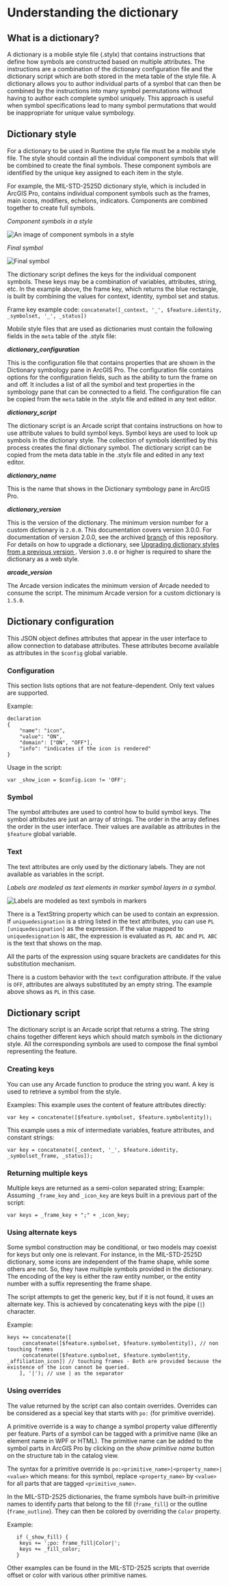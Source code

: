 # Understanding the dictionary

## What is a dictionary?

A dictionary is a mobile style file (.stylx) that contains instructions that define how symbols are constructed based on multiple attributes. The instructions are a combination of the dictionary configuration file and the dictionary script which are both stored in the meta table of the style file. A dictionary allows you to author individual parts of a symbol that can then be combined by the instructions into many symbol permutations without having to author each complete symbol uniquely. This approach is useful when symbol specifications lead to many symbol permutations that would be inappropriate for unique value symbology.

## Dictionary style

For a dictionary to be used in Runtime the style file must be a mobile style file. The style should contain all the individual component symbols that will be combined to create the final symbols. These component symbols are identified by the unique key assigned to each item in the style.

For example, the MIL-STD-2525D dictionary style, which is included in ArcGIS Pro, contains individual component symbols such as the frames, main icons, modifiers, echelons, indicators. Components are combined together to create full symbols.

*Component symbols in a style*

![An image of component symbols in a style](images/componentsymbolsinastyle.png)

*Final symbol*

![Final symbol](images/finalsymbol.png)

The dictionary script defines the keys for the individual component symbols. These keys may be a combination of variables, attributes, string, etc. In the example above, the frame key, which returns the blue rectangle, is built by combining the values for context, identity, symbol set and status.

Frame key example code:
`concatenate([_context, '_', $feature.identity, _symbolset, '_', _status])`


Mobile style files that are used as dictionaries must contain the following fields in the `meta` table of the .stylx file:

**_dictionary_configuration_**

This is the configuration file that contains properties that are shown in the Dictionary symbology pane in ArcGIS Pro. The configuration file contains options for the configuration fields, such as the ability to turn the frame on and off. It includes a list of all the symbol and text properties in the symbology pane that can be connected to a field. The configuration file can be copied from the `meta` table in the .stylx file and edited in any text editor.

**_dictionary_script_**

The dictionary script is an Arcade script that contains instructions on how to use attribute values to build symbol keys. Symbol keys are used to look up symbols in the dictionary style. The collection of symbols identified by this process creates the final dictionary symbol. The dictionary script can be copied from the meta data table in the .stylx file and edited in any text editor.

**_dictionary_name_**

This is the name that shows in the Dictionary symbology pane in ArcGIS Pro.

**_dictionary_version_**

This is the version of the dictionary. The minimum version number for a custom dictionary is `2.0.0`.  This documentation covers version 3.0.0. For documentation of version 2.0.0, see the archived [branch](https://github.com/Esri/dictionary-renderer-toolkit/tree/release/2.0.0) of this repository. For details on how to upgrade a dictionary, see [Upgrading dictionary styles from a previous version
](docs\upgrading-dictionary-styles-from-a-previous-version.md). Version `3.0.0` or higher is required to share the dictionary as a web style.

**_arcade_version_**

The Arcade version indicates the minimum version of Arcade needed to consume the script. The minimum Arcade version for a custom dictionary is `1.5.0`.

## Dictionary configuration
This JSON object defines attributes that appear in the user interface to allow connection to database attributes. These attributes become available as attributes in the `$config` global variable.  

### Configuration
This section lists options that are not feature-dependent. Only text values are supported.

Example:
```
declaration
{
    "name": "icon",
    "value": "ON",
    "domain": ["ON", "OFF"],
    "info": "indicates if the icon is rendered"
}
```

Usage in the script:

`var _show_icon = $config.icon != 'OFF';`

### Symbol
The symbol attributes are used to control how to build symbol keys. The symbol attributes are just an array of strings. The order in the array defines the order in the user interface. Their values are available as attributes in the `$feature` global variable.

### Text
The text attributes are only used by the dictionary labels. They are not available as variables in the script.

*Labels are modeled as text elements in marker symbol layers in a symbol.*

![Labels are modeled as text symbols in markers](images/labelmarkers.png)

There is a TextString property which can be used to contain an expression. If `uniquedesignation` is a string listed in the text attributes, you can use `PL [uniquedesignation]` as the expression. If the value mapped to `uniquedesignation` is `ABC`, the expression is evaluated as `PL ABC` and `PL ABC` is the text that shows on the map.

All the parts of the expression using square brackets are candidates for this substitution mechanism.

There is a custom behavior with the `text` configuration attribute. If the value is `OFF`, attributes are always substituted by an empty string. The example above shows as `PL` in this case.

## Dictionary script
The dictionary script is an Arcade script that returns a string. The string chains together different keys which should match symbols in the dictionary style. All the corresponding symbols are used to compose the final symbol representing the feature.

### Creating keys
You can use any Arcade function to produce the string you want. A key is used to retrieve a symbol from the style.

Examples:
This example uses the content of feature attributes directly:

`var key = concatenate([$feature.symbolset, $feature.symbolentity]);`

This example uses a mix of intermediate variables, feature attributes, and constant strings:

`var key = concatenate([_context, '_', $feature.identity, _symbolset_frame, _status]);`

### Returning multiple keys
Multiple keys are returned as a semi-colon separated string;
Example:
Assuming `_frame_key` and `_icon_key` are keys built in a previous part of the script:

`var keys = _frame_key + ";" + _icon_key;`

### Using alternate keys
Some symbol construction may be conditional, or two models may coexist for keys but only one is relevant. For instance, in the MIL-STD-2525D dictionary, some icons are independent of the frame shape, while some others are not. So, they have multiple symbols provided in the dictionary. The encoding of the key is either the raw entity number, or the entity number with a suffix representing the frame shape.

The script attempts to get the generic key, but if it is not found, it uses an alternate key. This is achieved by concatenating keys with the pipe (`|`) character.

Example:
```
keys += concatenate([
     concatenate([$feature.symbolset, $feature.symbolentity]), // non touching frames
     concatenate([$feature.symbolset, $feature.symbolentity, _affiliation_icon]) // touching frames - Both are provided because the existence of the icon cannot be queried.
    ], '|'); // use | as the separator
```

### Using overrides
The value returned by the script can also contain overrides. Overrides can be considered as a special key that starts with `po:` (for primitive override).

A primitive override is a way to change a symbol property value differently per feature. Parts of a symbol can be tagged with a primitive name (like an element name in WPF or HTML).  The primitive name can be added to the symbol parts in ArcGIS Pro by clicking on the *show primitive name* button on the structure tab in the catalog view. 

The syntax for a primitive override is `po:<primitive_name>|<property_name>|<value>` which means: for this symbol, replace `<property_name>` by `<value>` for all parts that are tagged `<primitive_name>`.  

In the MIL-STD-2525 dictionaries, the frame symbols have built-in primitive names to identify parts that belong to the fill (`frame_fill`) or the outline (`frame_outline`). They can then be colored by overriding the `Color` property.

Example:
```
   if (_show_fill) {
    keys += ';po: frame_fill|Color|';
    keys += _fill_color;
   }
```
Other examples can be found in the MIL-STD-2525 scripts that override offset or color with various other primitive names.

